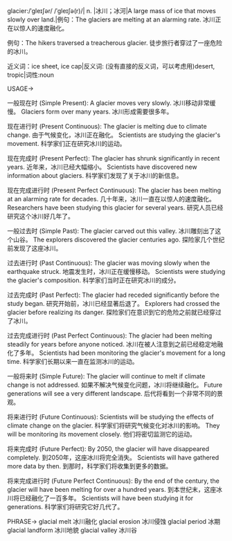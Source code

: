 glacier:/ˈɡleɪʃər/ /ˈɡleɪʃə(r)/| n. |冰川；冰河|A large mass of ice that moves slowly over land.|例句：The glaciers are melting at an alarming rate. 冰川正在以惊人的速度融化。

例句：The hikers traversed a treacherous glacier.  徒步旅行者穿过了一座危险的冰川。

近义词：ice sheet, ice cap|反义词: (没有直接的反义词，可以考虑用)desert,  tropic|词性:noun


USAGE->

一般现在时 (Simple Present):
A glacier moves very slowly.  冰川移动非常缓慢。
Glaciers form over many years.  冰川形成需要很多年。


现在进行时 (Present Continuous):
The glacier is melting due to climate change.  由于气候变化，冰川正在融化。
Scientists are studying the glacier's movement. 科学家们正在研究冰川的运动。


现在完成时 (Present Perfect):
The glacier has shrunk significantly in recent years.  近年来，冰川已经大幅缩小。
Scientists have discovered new information about glaciers. 科学家们发现了关于冰川的新信息。


现在完成进行时 (Present Perfect Continuous):
The glacier has been melting at an alarming rate for decades.  几十年来，冰川一直在以惊人的速度融化。
Researchers have been studying this glacier for several years. 研究人员已经研究这个冰川好几年了。


一般过去时 (Simple Past):
The glacier carved out this valley. 冰川雕刻出了这个山谷。
The explorers discovered the glacier centuries ago. 探险家几个世纪前发现了这座冰川。


过去进行时 (Past Continuous):
The glacier was moving slowly when the earthquake struck. 地震发生时，冰川正在缓慢移动。
Scientists were studying the glacier's composition. 科学家们当时正在研究冰川的成分。


过去完成时 (Past Perfect):
The glacier had receded significantly before the study began.  研究开始前，冰川已经显著后退了。
Explorers had crossed the glacier before realizing its danger. 探险家们在意识到它的危险之前就已经穿过了冰川。


过去完成进行时 (Past Perfect Continuous):
The glacier had been melting steadily for years before anyone noticed.  冰川在被人注意到之前已经稳定地融化了多年。
Scientists had been monitoring the glacier's movement for a long time. 科学家们长期以来一直在监测冰川的运动。


一般将来时 (Simple Future):
The glacier will continue to melt if climate change is not addressed. 如果不解决气候变化问题，冰川将继续融化。
Future generations will see a very different landscape.  后代将看到一个非常不同的景观。


将来进行时 (Future Continuous):
Scientists will be studying the effects of climate change on the glacier. 科学家们将研究气候变化对冰川的影响。
They will be monitoring its movement closely.  他们将密切监测它的运动。


将来完成时 (Future Perfect):
By 2050, the glacier will have disappeared completely. 到2050年，这座冰川将完全消失。
Scientists will have gathered more data by then. 到那时，科学家们将收集到更多的数据。


将来完成进行时 (Future Perfect Continuous):
By the end of the century, the glacier will have been melting for over a hundred years. 到本世纪末，这座冰川将已经融化了一百多年。
Scientists will have been studying it for generations. 科学家们将研究它好几代了。


PHRASE->
glacial melt  冰川融化
glacial erosion 冰川侵蚀
glacial period 冰期
glacial landform 冰川地貌
glacial valley 冰川谷
